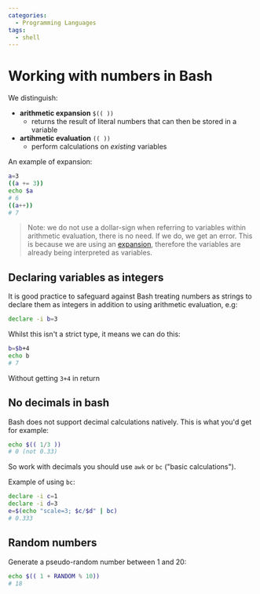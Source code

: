 ```yaml
---
categories:
  - Programming Languages
tags:
  - shell
---
```


# Working with numbers in Bash

We distinguish:

- **arithmetic expansion** `$(( ))`
  - returns the result of literal numbers that can then be stored in a variable
- **artihmetic evaluation** `(( ))`
  - perform calculations on _existing_ variables

An example of expansion:

```bash
a=3
((a += 3))
echo $a
# 6
((a++))
# 7
```

> Note: we do not use a dollar-sign when referring to variables within
> arithmetic evaluation, there is no need. If we do, we get an error. This is
> because we are using an
> [expansion](/Programming_Languages/Shell/Expansions_and_substitutions.md),
> therefore the variables are already being interpreted as variables.

## Declaring variables as integers

It is good practice to safeguard against Bash treating numbers as strings to
declare them as integers in addition to using arithmetic evaluation, e.g:

```bash
declare -i b=3
```

Whilst this isn't a strict type, it means we can do this:

```bash
b=$b+4
echo b
# 7
```

Without getting `3+4` in return

## No decimals in bash

Bash does not support decimal calculations natively. This is what you'd get for
example:

```bash
echo $(( 1/3 ))
# 0 (not 0.33)
```

So work with decimals you should use `awk` or `bc` ("basic calculations").

Example of using `bc`:

```bash
declare -i c=1
declare -i d=3
e=$(echo "scale=3; $c/$d" | bc)
# 0.333
```

## Random numbers

Generate a pseudo-random number between 1 and 20:

```bash
echo $(( 1 + RANDOM % 10))
# 18
```
